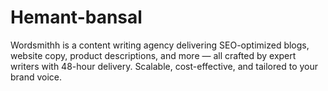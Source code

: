 # Hemant-bansal
Wordsmithh is a content writing agency delivering SEO-optimized blogs, website copy, product descriptions, and more — all crafted by expert writers with 48-hour delivery. Scalable, cost-effective, and tailored to your brand voice.
